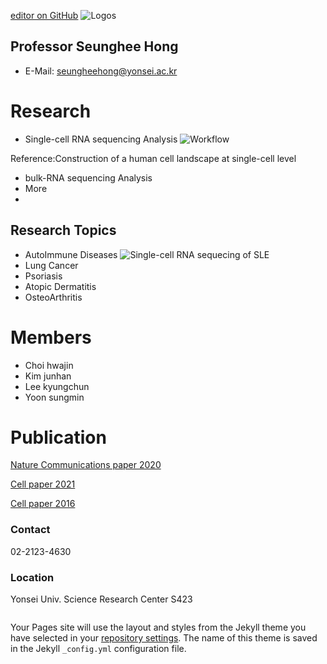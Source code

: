 [editor on GitHub](https://github.com/ysbchonglab/homepage/edit/gh-pages/index.md)
![Logos](https://user-images.githubusercontent.com/60769265/159907203-9dc60069-2c97-442d-af9e-74fef74c0aa4.jpeg)

## Professor Seunghee Hong
- E-Mail: seungheehong@yonsei.ac.kr

# Research
- Single-cell RNA sequencing Analysis
![Workflow](https://user-images.githubusercontent.com/60769265/160862597-80637774-2140-4ecb-b481-8e02013cac07.png)

Reference:Construction of a human cell landscape at single-cell level
- bulk-RNA sequencing Analysis
- More
- 
## Research Topics
- AutoImmune Diseases
![Single-cell RNA sequecing of SLE](https://user-images.githubusercontent.com/60769265/160511763-7836ac95-5d3d-49d8-ad31-4f0e6a4c672d.png)
- Lung Cancer 
- Psoriasis
- Atopic Dermatitis
- OsteoArthritis

# Members 
- Choi hwajin
- Kim junhan
- Lee kyungchun
- Yoon sungmin 

# Publication
[Nature Communications paper 2020](https://www.nature.com/articles/s41590-020-0743-0)

[Cell paper 2021](https://pubmed.ncbi.nlm.nih.gov/34384544/)

[Cell paper 2016](https://pubmed.ncbi.nlm.nih.gov/27040498/)


### Contact
02-2123-4630

### Location
Yonsei Univ. Science Research Center S423


```markdown

```
Your Pages site will use the layout and styles from the Jekyll theme you have selected in your [repository settings](https://github.com/ysbchonglab/homepage/settings/pages). The name of this theme is saved in the Jekyll `_config.yml` configuration file.
